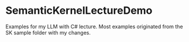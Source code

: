 # SemanticKernelLectureDemo

Examples for my LLM with C# lecture. Most examples originated from the SK sample folder with my changes.
